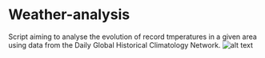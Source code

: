 # Weather-analysis
Script aiming to analyse the evolution of record tmperatures in a given area using data from  the Daily Global Historical Climatology Network.
![alt text](https://github.com/martichaut/Wather-analysis/main/Michigan_2015.jpg?raw=true)

